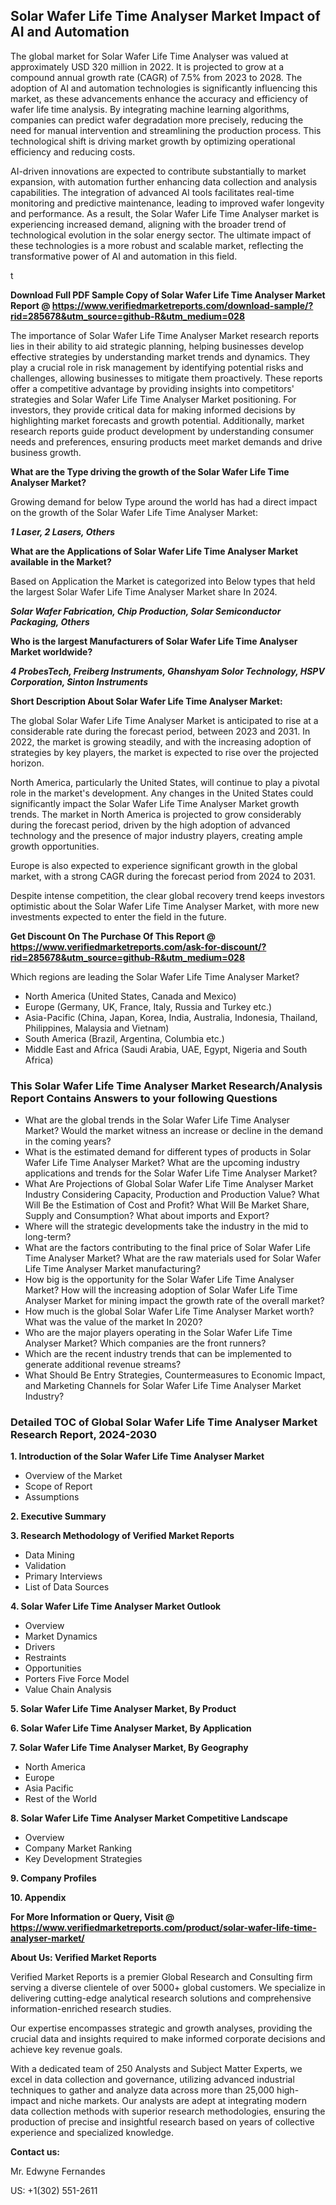 <h2>Solar Wafer Life Time Analyser Market Impact of AI and Automation</h2><p>The global market for Solar Wafer Life Time Analyser was valued at approximately USD 320 million in 2022. It is projected to grow at a compound annual growth rate (CAGR) of 7.5% from 2023 to 2028. The adoption of AI and automation technologies is significantly influencing this market, as these advancements enhance the accuracy and efficiency of wafer life time analysis. By integrating machine learning algorithms, companies can predict wafer degradation more precisely, reducing the need for manual intervention and streamlining the production process. This technological shift is driving market growth by optimizing operational efficiency and reducing costs.</p><p>AI-driven innovations are expected to contribute substantially to market expansion, with automation further enhancing data collection and analysis capabilities. The integration of advanced AI tools facilitates real-time monitoring and predictive maintenance, leading to improved wafer longevity and performance. As a result, the Solar Wafer Life Time Analyser market is experiencing increased demand, aligning with the broader trend of technological evolution in the solar energy sector. The ultimate impact of these technologies is a more robust and scalable market, reflecting the transformative power of AI and automation in this field.</p>t</p><p id="" class=""><strong>Download Full PDF Sample Copy of Solar Wafer Life Time Analyser Market Report @ <a href="https://www.verifiedmarketreports.com/download-sample/?rid=285678&utm_source=github-R&utm_medium=028" target="_blank">https://www.verifiedmarketreports.com/download-sample/?rid=285678&utm_source=github-R&utm_medium=028</a></strong></p><p>The importance of&nbsp;Solar Wafer Life Time Analyser Market research reports lies in their ability to aid strategic planning, helping businesses develop effective strategies by understanding market trends and dynamics. They play a crucial role in risk management by identifying potential risks and challenges, allowing businesses to mitigate them proactively. These reports offer a competitive advantage by providing insights into competitors' strategies and Solar Wafer Life Time Analyser Market positioning. For investors, they provide critical data for making informed decisions by highlighting market forecasts and growth potential. Additionally, market research reports guide product development by understanding consumer needs and preferences, ensuring products meet market demands and drive business growth.</p><p><strong>What are the&nbsp;Type driving the growth of the Solar Wafer Life Time Analyser Market?</strong></p><p id="" class="">Growing demand for below Type around the world has had a direct impact on the growth of the Solar Wafer Life Time Analyser Market:</p><em><strong>1 Laser, 2 Lasers, Others</strong></em></p><strong>What are the&nbsp;Applications&nbsp;of Solar Wafer Life Time Analyser Market available in the Market?</strong></p><p id="" class="">Based on Application the Market is categorized into Below types that held the largest Solar Wafer Life Time Analyser Market share In 2024.</p><em><strong>Solar Wafer Fabrication, Chip Production, Solar Semiconductor Packaging, Others</strong></em></p><strong>Who is the largest Manufacturers of Solar Wafer Life Time Analyser Market worldwide?</strong></p><p><em><strong>4 ProbesTech, Freiberg Instruments, Ghanshyam Solor Technology, HSPV Corporation, Sinton Instruments</strong></em></p><p id="" class=""><strong>Short Description About Solar Wafer Life Time Analyser Market:</strong></p><p>The global Solar Wafer Life Time Analyser Market is anticipated to rise at a considerable rate during the forecast period, between 2023 and 2031. In 2022, the market is growing steadily, and with the increasing adoption of strategies by key players, the market is expected to rise over the projected horizon.</p><p>North America, particularly the United States, will continue to play a pivotal role in the market's development. Any changes in the United States could significantly impact the Solar Wafer Life Time Analyser Market growth trends. The market in North America is projected to grow considerably during the forecast period, driven by the high adoption of advanced technology and the presence of major industry players, creating ample growth opportunities.</p><p>Europe is also expected to experience significant growth in the global market, with a strong CAGR during the forecast period from 2024 to 2031.</p><p>Despite intense competition, the clear global recovery trend keeps investors optimistic about the Solar Wafer Life Time Analyser Market, with more new investments expected to enter the field in the future.</p><p id="" class=""><strong>Get Discount On The Purchase Of This Report @ <a href="https://www.verifiedmarketreports.com/ask-for-discount/?rid=285678&utm_source=github-R&utm_medium=028" target="_blank">https://www.verifiedmarketreports.com/ask-for-discount/?rid=285678&utm_source=github-R&utm_medium=028</a></strong></p>Which regions are leading the Solar Wafer Life Time Analyser Market?</p><ul><li>North America (United States, Canada and Mexico)</li><li>Europe (Germany, UK, France, Italy, Russia and Turkey etc.)</li><li>Asia-Pacific (China, Japan, Korea, India, Australia, Indonesia, Thailand, Philippines, Malaysia and Vietnam)</li><li>South America (Brazil, Argentina, Columbia etc.)</li><li>Middle East and Africa (Saudi Arabia, UAE, Egypt, Nigeria and South Africa)</li></ul><h3 id="" class="">This Solar Wafer Life Time Analyser Market Research/Analysis Report Contains Answers to your following Questions</h3><ul><li>What are the global trends in the Solar Wafer Life Time Analyser Market? Would the market witness an increase or decline in the demand in the coming years?</li><li>What is the estimated demand for different types of products in Solar Wafer Life Time Analyser Market? What are the upcoming industry applications and trends for the Solar Wafer Life Time Analyser Market?</li><li>What Are Projections of Global Solar Wafer Life Time Analyser Market Industry Considering Capacity, Production and Production Value? What Will Be the Estimation of Cost and Profit? What Will Be Market Share, Supply and Consumption? What about imports and Export?</li><li>Where will the strategic developments take the industry in the mid to long-term?</li><li>What are the factors contributing to the final price of Solar Wafer Life Time Analyser Market? What are the raw materials used for Solar Wafer Life Time Analyser Market manufacturing?</li><li>How big is the opportunity for the Solar Wafer Life Time Analyser Market? How will the increasing adoption of Solar Wafer Life Time Analyser Market for mining impact the growth rate of the overall market?</li><li>How much is the global Solar Wafer Life Time Analyser Market worth? What was the value of the market In 2020?</li><li>Who are the major players operating in the Solar Wafer Life Time Analyser Market? Which companies are the front runners?</li><li>Which are the recent industry trends that can be implemented to generate additional revenue streams?</li><li>What Should Be Entry Strategies, Countermeasures to Economic Impact, and Marketing Channels for Solar Wafer Life Time Analyser Market Industry?</li></ul><h3 id="" class="">Detailed TOC of Global Solar Wafer Life Time Analyser Market Research Report, 2024-2030</h3><p id="" class=""><strong>1. Introduction of the Solar Wafer Life Time Analyser Market</strong></p><ul><li>Overview of the Market</li><li>Scope of Report</li><li>Assumptions</li></ul><p id="" class=""><strong>2. Executive Summary</strong></p><p id="" class=""><strong>3. Research Methodology of Verified Market Reports</strong></p><ul><li>Data Mining</li><li>Validation</li><li>Primary Interviews</li><li>List of Data Sources</li></ul><p id="" class=""><strong>4. Solar Wafer Life Time Analyser Market Outlook</strong></p><ul><li>Overview</li><li>Market Dynamics</li><li>Drivers</li><li>Restraints</li><li>Opportunities</li><li>Porters Five Force Model</li><li>Value Chain Analysis</li></ul><p id="" class=""><strong>5. Solar Wafer Life Time Analyser Market, By Product</strong></p><p id="" class=""><strong>6. Solar Wafer Life Time Analyser Market, By Application</strong></p><p id="" class=""><strong>7. Solar Wafer Life Time Analyser Market, By Geography</strong></p><ul><li>North America</li><li>Europe</li><li>Asia Pacific</li><li>Rest of the World</li></ul><p id="" class=""><strong>8. Solar Wafer Life Time Analyser Market Competitive Landscape</strong></p><ul><li>Overview</li><li>Company Market Ranking</li><li>Key Development Strategies</li></ul><p id="" class=""><strong>9. Company Profiles</strong></p><p id="" class=""><strong>10. Appendix</strong></p><p id="" class=""><strong>For More Information or Query, Visit @ <a href="https://www.verifiedmarketreports.com/product/solar-wafer-life-time-analyser-market/" target="_blank">https://www.verifiedmarketreports.com/product/solar-wafer-life-time-analyser-market/</a></strong></p><p id="" class=""><strong>About Us: Verified Market Reports</strong></p><p id="" class="">Verified Market Reports is a premier Global Research and Consulting firm serving a diverse clientele of over 5000+ global customers. We specialize in delivering cutting-edge analytical research solutions and comprehensive information-enriched research studies.</p><p id="" class="">Our expertise encompasses strategic and growth analyses, providing the crucial data and insights required to make informed corporate decisions and achieve key revenue goals.</p><p id="" class="">With a dedicated team of 250 Analysts and Subject Matter Experts, we excel in data collection and governance, utilizing advanced industrial techniques to gather and analyze data across more than 25,000 high-impact and niche markets. Our analysts are adept at integrating modern data collection methods with superior research methodologies, ensuring the production of precise and insightful research based on years of collective experience and specialized knowledge.</p><p id="" class=""><strong>Contact us:</strong></p><p id="" class="">Mr. Edwyne Fernandes</p><p id="" class="">US: +1(302) 551-2611</p>